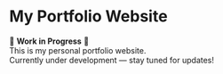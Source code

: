 # My Portfolio Website

🚧 **Work in Progress** 🚧  
This is my personal portfolio website.  
Currently under development — stay tuned for updates!


